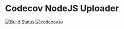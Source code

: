 # Codecov NodeJS Uploader

[![Build Status][travis-image]][travis-url] [![codecov.io](https://codecov.io/github/avenqq/codecov-node/coverage.svg?branch=master)](https://codecov.io/github/avenqq/codecov-node?branch=master)

[travis-image]: https://travis-ci.org/avenqq/codecov-node.svg?branch=master
[travis-url]: https://travis-ci.org/avenqq/codecov-node

